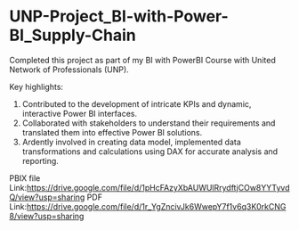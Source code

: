 # UNP-Project_BI-with-Power-BI_Supply-Chain

Completed this project as part of my BI with PowerBI Course with United Network of Professionals (UNP). 

Key highlights:

1. Contributed to the development of intricate KPIs and dynamic, interactive Power BI interfaces.
2. Collaborated with stakeholders to understand their requirements and translated them into effective Power BI solutions.
3. Ardently involved in creating data model, implemented data transformations and calculations using DAX for accurate analysis and reporting.

PBIX file Link:https://drive.google.com/file/d/1pHcFAzyXbAUWUlRrydftjCOw8YYTyvdQ/view?usp=sharing
PDF Link:https://drive.google.com/file/d/1r_YgZncivJk6WwepY7f1v6q3K0rkCNG8/view?usp=sharing
